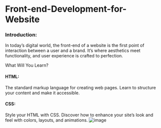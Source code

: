 # Front-end-Development-for-Website
### Introduction:
In today’s digital world, the front-end of a website is the first point of interaction between a user and a brand. It’s where aesthetics meet functionality, and user experience is crafted to perfection. 

What Will You Learn?

#### HTML: 
The standard markup language for creating web pages. Learn to structure your content and make it accessible.
#### CSS: 
Style your HTML with CSS. Discover how to enhance your site’s look and feel with colors, layouts, and animations.
![image](https://github.com/user-attachments/assets/41d24638-ee2a-49d0-868c-699858febe9e)

